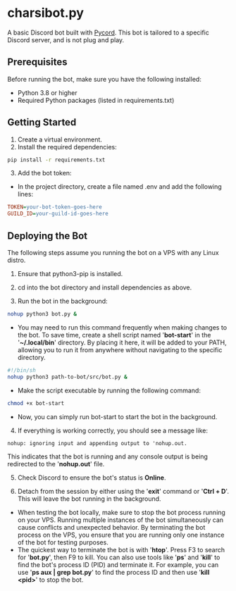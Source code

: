 # charsibot.py
A basic Discord bot built with [Pycord](https://pycord.dev/). This bot is tailored to a specific Discord server, and is not plug and play.

## Prerequisites
Before running the bot, make sure you have the following installed:
- Python 3.8 or higher
- Required Python packages (listed in requirements.txt)

## Getting Started
1. Create a virtual environment.
2. Install the required dependencies:

```bash
pip install -r requirements.txt
```

3. Add the bot token:
- In the project directory, create a file named .env and add the following lines:

```ini
TOKEN=your-bot-token-goes-here
GUILD_ID=your-guild-id-goes-here
```

## Deploying the Bot
The following steps assume you running the bot on a VPS with any Linux distro.

1. Ensure that python3-pip is installed.

2. cd into the bot directory and install dependencies as above.

3. Run the bot in the background:

```bash
nohup python3 bot.py &
```

- You may need to run this command frequently when making changes to the bot. To save time, create a shell script named '**bot-start**' in the '**~/.local/bin**' directory. By placing it here, it will be added to your PATH, allowing you to run it from anywhere without navigating to the specific directory.

```bash
#!/bin/sh  
nohup python3 path-to-bot/src/bot.py &
```

- Make the script executable by running the following command:

```bash
chmod +x bot-start
```

- Now, you can simply run bot-start to start the bot in the background.

4. If everything is working correctly, you should see a message like:
```
nohup: ignoring input and appending output to 'nohup.out.
```
This indicates that the bot is running and any console output is being redirected to the '**nohup.out**' file.

5. Check Discord to ensure the bot's status is **Online**. 

6. Detach from the session by either using the '**exit**' command or '**Ctrl + D**'. This will leave the bot running in the background.

- When testing the bot locally, make sure to stop the bot process running on your VPS. Running multiple instances of the bot simultaneously can cause conflicts and unexpected behavior. By terminating the bot process on the VPS, you ensure that you are running only one instance of the bot for testing purposes.
- The quickest way to terminate the bot is with '**htop**'. Press F3 to search for '**bot.py**', then F9 to kill. You can also use tools like '**ps**' and '**kill**' to find the bot's process ID (PID) and terminate it. For example, you can use '**ps aux | grep bot.py**' to find the process ID and then use '**kill \<pid>**' to stop the bot.